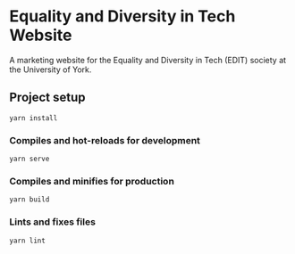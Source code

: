 # Equality and Diversity in Tech Website

A marketing website for the Equality and Diversity in Tech (EDIT) society at the University of York.

## Project setup
```
yarn install
```

### Compiles and hot-reloads for development
```
yarn serve
```

### Compiles and minifies for production
```
yarn build
```

### Lints and fixes files
```
yarn lint
```
